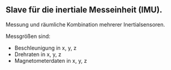 ## Slave für die inertiale Messeinheit (IMU).
Messung und räumliche Kombination mehrerer Inertialsensoren.

Messgrößen sind:
- Beschleunigung in x, y, z
- Drehraten in x, y, z
- Magnetometerdaten in x, y, z 
